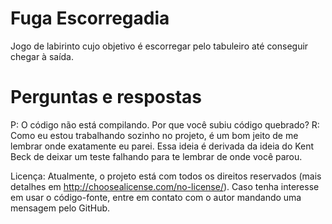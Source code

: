 # Fuga Escorregadia
Jogo de labirinto cujo objetivo é escorregar pelo tabuleiro até conseguir chegar à saída.

Perguntas e respostas
=====================

P: O código não está compilando. Por que você subiu código quebrado?
R: Como eu estou trabalhando sozinho no projeto, é um bom jeito de me lembrar
onde exatamente eu parei. Essa ideia é derivada da ideia do Kent Beck de
deixar um teste falhando para te lembrar de onde você parou. 

Licença: Atualmente, o projeto está com todos os direitos reservados (mais 
detalhes em http://choosealicense.com/no-license/). Caso tenha interesse em usar
o código-fonte, entre em contato com o autor mandando uma mensagem pelo GitHub.